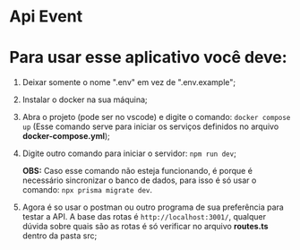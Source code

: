 # Api Event

# Para usar esse aplicativo você deve:

1. Deixar somente o nome ".env" em vez de ".env.example";
2. Instalar o docker na sua máquina;
3. Abra o projeto (pode ser no vscode) e digite o comando: `docker compose up` (Esse comando serve para iniciar os serviços definidos no arquivo **docker-compose.yml**);
4. Digite outro comando para iniciar o servidor: `npm run dev`;
    
    **OBS:** Caso esse comando não esteja funcionando, é porque é necessário sincronizar o banco de dados, para isso é só usar o comando: `npx prisma migrate dev`.
    
5. Agora é so usar o postman ou outro programa de sua preferência para testar a API. A base das rotas é `http://localhost:3001/`, qualquer dúvida sobre quais são as rotas é só verificar no arquivo **routes.ts** dentro da pasta src;
